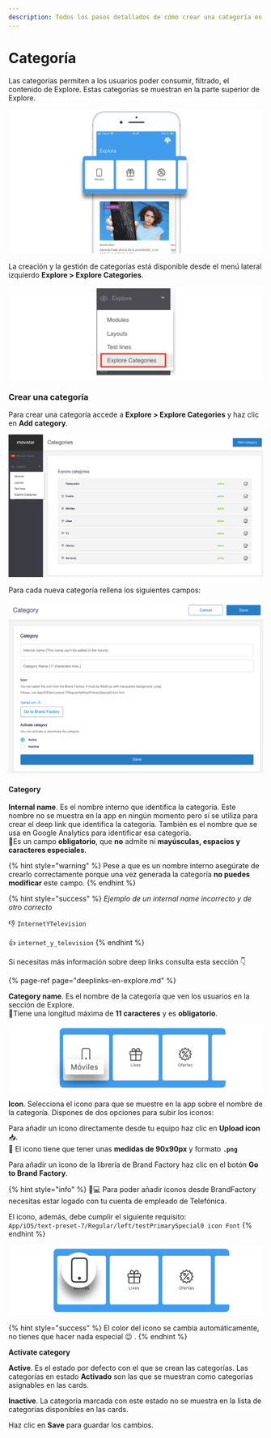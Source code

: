 ```yaml
---
description: Todos los pasos detallados de cómo crear una categoría en Explore CMS
---
```


# Categoría

Las categorías permiten a los usuarios poder consumir, filtrado, el contenido de Explore. Estas categorías se muestran en la parte superior de Explore.

![](.gitbook/assets/categoria_detalle.png)

La creación y la gestión de categorías está disponible desde el menú lateral izquierdo **Explore &gt; Explore Categories**.

![](.gitbook/assets/menu_categorias.png)

### Crear una categoría

Para crear una categoría accede a **Explore &gt; Explore Categories** y haz clic en **Add category**.

![](.gitbook/assets/categories_general.png)

Para cada nueva categoría rellena los siguientes campos:

![](.gitbook/assets/configuracion_categoria.png)

#### Category

**Internal name**. Es el nombre interno que identifica la categoría. Este nombre no se muestra en la app en ningún momento pero sí se utiliza para crear el deep link que identifica la categoría. También es el nombre que se usa en Google Analytics para identificar esa categoría.  
🔅Es un campo **obligatorio**, que **no** admite ni **mayúsculas, espacios y caracteres especiales**.

{% hint style="warning" %}
Pese a que es un nombre interno asegúrate de crearlo correctamente porque una vez generada la categoría **no puedes modificar** este campo.
{% endhint %}

{% hint style="success" %}
_Ejemplo de un internal name incorrecto y de otro correcto_

👎 `InternetYTelevision`

👍 `internet_y_television`
{% endhint %}

Si necesitas más información sobre deep links consulta esta sección 👇 

{% page-ref page="deeplinks-en-explore.md" %}



**Category name**. Es el nombre de la categoría que ven los usuarios en la sección de Explore.  
🔅Tiene una longitud máxima de **11 caracteres** y es **obligatorio**.

![](.gitbook/assets/detalle_category_name.png)

**Icon**. Selecciona el icono para que se muestre en la app sobre el nombre de la categoría. Dispones de dos opciones para subir los iconos:

Para añadir un icono directamente desde tu equipo haz clic en **Upload icon** 📥.  
🔆 El icono tiene que tener unas **medidas de 90x90px** y formato **`.png`**

Para añadir un icono de la librería de Brand Factory haz clic en el botón **Go to Brand Factory**. 

{% hint style="info" %}
👩💻 Para poder añadir iconos desde BrandFactory necesitas estar logado con tu cuenta de empleado de Telefónica. 

El icono, además, debe cumplir el siguiente requisito:  
`App/iOS/text-preset-7/Regular/left/testPrimarySpecial0 icon Font`
{% endhint %}

![](.gitbook/assets/detalle_cagtegory_icon.png)

{% hint style="success" %}
El color del icono se cambia automáticamente, no tienes que hacer nada especial 😉 .
{% endhint %}

**Activate category**

**Active**. Es el estado por defecto con el que se crean las categorías. Las categorías en estado **Activado** son las que se muestran como categorías asignables en las cards.

**Inactive**. La categoría marcada con este estado no se muestra en la lista de categorías disponibles en las cards.

Haz clic en **Save** para guardar los cambios.

